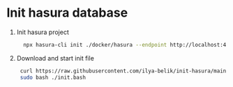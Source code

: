 # Init hasura database

1. Init hasura project
   ```bash
     npx hasura-cli init ./docker/hasura --endpoint http://localhost:4040
   ```
2. Download and start init file

   ```bash
    curl https://raw.githubusercontent.com/ilya-belik/init-hasura/main/init.bash -o init.bash && \
    sudo bash ./init.bash
   ```
